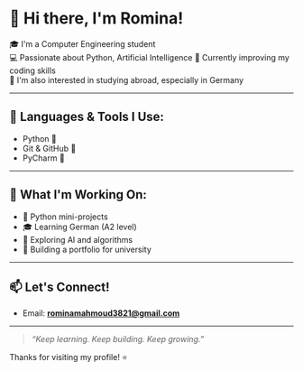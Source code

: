 # 👋 Hi there, I'm Romina!

🎓 I'm a Computer Engineering student  
💻 Passionate about Python, Artificial Intelligence 
🌱 Currently improving my coding skills  
🚀 I'm also interested in studying abroad, especially in Germany

---

## 🧰 Languages & Tools I Use:

- Python 🐍
- Git & GitHub 🔧
- PyCharm 🧠

---

## 📌 What I'm Working On:

- 📁 Python mini-projects
- 🎓 Learning German (A2 level)
- 🧠 Exploring AI and algorithms
- 📘 Building a portfolio for university

---

## 📫 Let's Connect!

- Email: **rominamahmoud3821@gmail.com**

---

> *“Keep learning. Keep building. Keep growing.”*

Thanks for visiting my profile! ⭐

